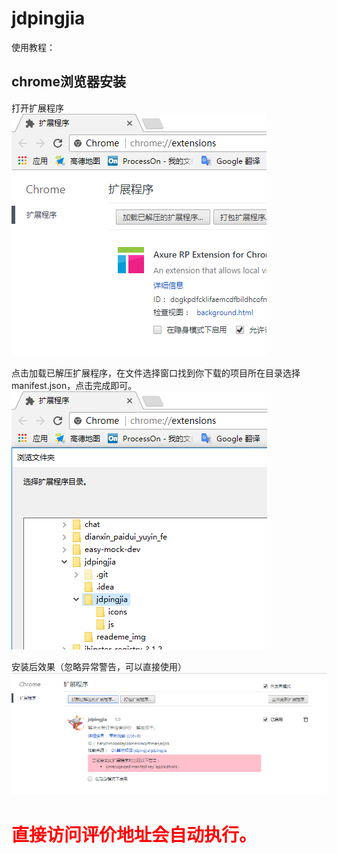 # jdpingjia
使用教程：

## chrome浏览器安装

打开扩展程序</br>
![image](reademe_img/chrome-01.png)</br>

点击加载已解压扩展程序，在文件选择窗口找到你下载的项目所在目录选择manifest.json，点击完成即可。</br>
![image](reademe_img/chrome-02.png)</br>

安装后效果（忽略异常警告，可以直接使用）</br>
![image](reademe_img/chrome-03.png)</br>

<h1 style="color:red;">直接访问评价地址会自动执行。</h1>
